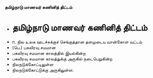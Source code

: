 **தமிழ்நாடு மாணவர் கணினித் திட்டம்**
- # தமிழ்நாடு மாணவர் கணினித் திட்டம்
- n. நில உலக ஊடச்சுக்குச் செங்குத்தான தளமுடைய வான்கோள வட்டம்
- (பெ.) பகலிரவு சமமான
- பகலிரவு சமமான காலத்தில் இயல்கின்ற
- பகலிரவு சமமான காலத்துக்கு அருகில் நடைபெறுகின்ற
- நிலநடுக்கோட்டிலுள்ள
- நிலநடுக்கோட்டுக்கு அருகிலுள்ள.

